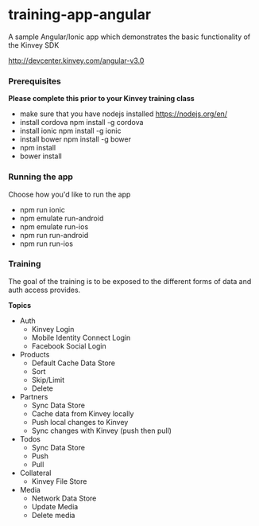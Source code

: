 # training-app-angular

A sample Angular/Ionic app which demonstrates the basic functionality of the Kinvey SDK

http://devcenter.kinvey.com/angular-v3.0

### Prerequisites
**Please complete this prior to your Kinvey training class**

* make sure that you have nodejs installed https://nodejs.org/en/
* install cordova
  npm install -g cordova
* install ionic
  npm install -g ionic
* install bower
  npm install -g bower
* npm install
* bower install

### Running the app
Choose how you'd like to run the app

* npm run ionic
* npm emulate run-android
* npm emulate run-ios
* npm run run-android
* npm run run-ios

### Training
The goal of the training is to be exposed to the different forms of data and auth access provides.

**Topics**

* Auth
  * Kinvey Login
  * Mobile Identity Connect Login
  * Facebook Social Login
* Products
  * Default Cache Data Store
  * Sort
  * Skip/Limit
  * Delete
* Partners
  * Sync Data Store
  * Cache data from Kinvey locally
  * Push local changes to Kinvey
  * Sync changes with Kinvey (push then pull)
* Todos
  * Sync Data Store
  * Push
  * Pull
* Collateral
  * Kinvey File Store
* Media
  * Network Data Store
  * Update Media
  * Delete media
